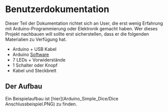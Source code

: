 # Benutzerdokumentation

Dieser Teil der Dokumentation richtet sich an User, die erst wenig Erfahrung mit Arduino-Programmierung oder Elektronik gemacht haben.
Wer dieses Projekt nachbauen will sollte erst sicherstellen, dass er die folgenden Materialien zu Verfügung hat.
- Arduino + USB Kabel
- Arduino [Software](https://www.arduino.cc/en/Main/Software)
- 7 LEDs + Vorwiderstände
- 1 Schalter oder Knopf
- Kabel und Steckbrett

## Der Aufbau

Ein Beispielaufbau ist [hier](Arduino_Simple_Dice/Dice Anschlussbeispiel.PNG) zu finden.